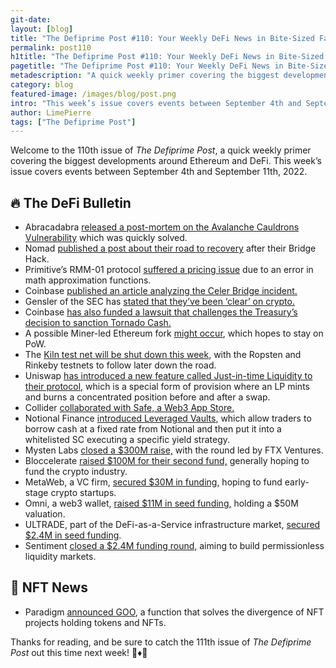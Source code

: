 ```yaml
---
git-date:
layout: [blog]
title: "The Defiprime Post #110: Your Weekly DeFi News in Bite-Sized Fashion"
permalink: post110
h1title: "The Defiprime Post #110: Your Weekly DeFi News in Bite-Sized Fashion"
pagetitle: "The Defiprime Post #110: Your Weekly DeFi News in Bite-Sized Fashion"
metadescription: "A quick weekly primer covering the biggest developments around Ethereum and DeFi. This week’s issue covers events between September 4th and September 11th, 2022"
category: blog
featured-image: /images/blog/post.png
intro: "This week’s issue covers events between September 4th and September 11th, 2022"
author: LimePierre
tags: ["The Defiprime Post"]
---
```


Welcome to the 110th issue of _The Defiprime Post_, a quick weekly primer covering the biggest developments around Ethereum and DeFi. This week’s issue covers events between September 4th and September 11th, 2022.

## 🔥 The DeFi Bulletin

- Abracadabra [released a post-mortem on the Avalanche Cauldrons Vulnerability](https://mirror.xyz/0x5744b051845B62D6f5B6Db095cc428bCbBBAc6F9/zRO5HegkDEHG1NEnM3h-am79Pf5RlERhHNsiI1CiFts) which was quickly solved.
- Nomad [published a post about their road to recovery](https://medium.com/nomad-xyz-blog/the-road-to-recovery-6abe5eec8ff1) after their Bridge Hack.
- Primitive’s RMM-01 protocol [suffered a pricing issue](https://primitive.xyz/blog/rmm-01-math-approximation-error) due to an error in math approximation functions.
- Coinbase [published an article analyzing the Celer Bridge incident.](https://blog.coinbase.com/celer-bridge-incident-analysis-895a9fc77e57)
- Gensler of the SEC has [stated that they’ve been ‘clear’ on crypto.](https://www.theblock.co/post/168600/gensler-sec-has-been-clear-on-cryptocurrencies)
- Coinbase [has also funded a lawsuit that challenges the Treasury’s decision to sanction Tornado Cash.](https://blog.coinbase.com/defending-privacy-in-crypto-e09db33dece8)
- A possible Miner-led Ethereum fork [might occur](https://www.theblock.co/post/168007/the-merge-a-look-at-the-miner-led-ethereum-fork-that-might-happen), which hopes to stay on PoW.
- The [Kiln test net will be shut down this week](https://blog.ethereum.org/2022/09/09/kiln-shutdown), with the Ropsten and Rinkeby testnets to follow later down the road.
- Uniswap [has introduced a new feature called Just-in-time Liquidity to their protocol,](https://uniswap.org/blog/jit-liquidity) which is a special form of provision where an LP mints and burns a concentrated position before and after a swap.
- Collider [collaborated with Safe, a Web3 App Store.](https://medium.com/colliderventures/safe-web3s-app-store-ab851e947ae9?s=35)
- Notional Finance [introduced Leveraged Vaults](https://blog.notional.finance/introducing-leveraged-vaults/?s=35), which allow traders to borrow cash at a fixed rate from Notional and then put it into a whitelisted SC executing a specific yield strategy.
- Mysten Labs [closed a \$300M raise,](https://www.theblock.co/post/168532/mysten-labs-sui-blockchain-fundraise-ftx-ventures) with the round led by FTX Ventures.
- Bloccelerate [raised \$100M for their second fund,](https://www.coindesk.com/business/2022/09/09/crypto-focused-venture-firm-bloccelerate-is-raising-100m-for-second-fund/) generally hoping to fund the crypto industry.
- MetaWeb, a VC firm, [secured \$30M in funding,](https://www.coindesk.com/business/2022/09/08/venture-capital-firm-metaweb-raises-30m-for-early-stage-crypto-startups/) hoping to fund early-stage crypto startups.
- Omni, a web3 wallet, [raised \$11M in seed funding,](https://www.theblock.co/post/168262/web3-wallet-omni-raises-11-million-in-seed-funding-at-a-50-million-valuation) holding a \$50M valuation.
- ULTRADE, part of the DeFi-as-a-Service infrastructure market, [secured \$2.4M in seed funding](https://www.globenewswire.com/news-release/2022/09/06/2510743/0/en/ULTRADE-a-Pioneer-in-the-Emerging-DeFi-as-a-Service-infrastructure-Market-Receives-2-4M-Seed-Funding.html).
- Sentiment [closed a \$2.4M funding round,](https://medium.com/@sentimentxyz/sentiment-raises-2-4m-to-build-permissionless-liquidity-markets-23da1c978c52) aiming to build permissionless liquidity markets.

## 💎 NFT News

- Paradigm [announced GOO](https://www.paradigm.xyz/2022/09/goo?s=35), a function that solves the divergence of NFT projects holding tokens and NFTs.

Thanks for reading, and be sure to catch the 111th issue of _The Defiprime Post_ out this time next week! 👋♦️👋
